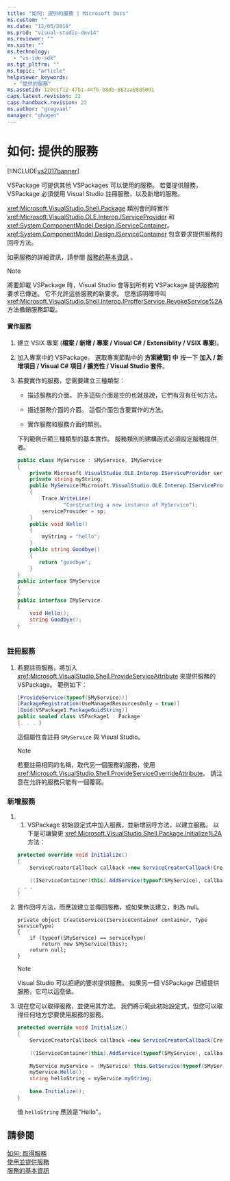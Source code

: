 ```yaml
---
title: "如何: 提供的服務 | Microsoft Docs"
ms.custom: ""
ms.date: "12/05/2016"
ms.prod: "visual-studio-dev14"
ms.reviewer: ""
ms.suite: ""
ms.technology: 
  - "vs-ide-sdk"
ms.tgt_pltfrm: ""
ms.topic: "article"
helpviewer_keywords: 
  - "提供的服務"
ms.assetid: 12bc1f12-47b1-44f6-b8db-862aa88d50d1
caps.latest.revision: 22
caps.handback.revision: 22
ms.author: "gregvanl"
manager: "ghogen"
---
```

# 如何: 提供的服務
[!INCLUDE[vs2017banner](../code-quality/includes/vs2017banner.md)]

VSPackage 可提供其他 VSPackages 可以使用的服務。 若要提供服務，VSPackage 必須使用 Visual Studio 註冊服務，以及新增的服務。  
  
 <xref:Microsoft.VisualStudio.Shell.Package> 類別會同時實作 <xref:Microsoft.VisualStudio.OLE.Interop.IServiceProvider> 和 <xref:System.ComponentModel.Design.IServiceContainer>。<xref:System.ComponentModel.Design.IServiceContainer> 包含要求提供服務的回呼方法。  
  
 如需服務的詳細資訊，請參閱 [服務的基本資訊](../extensibility/internals/service-essentials.md) 。  
  
> [!NOTE]
>  將要卸載 VSPackage 時，Visual Studio 會等到所有的 VSPackage 提供服務的要求已傳送。 它不允許這些服務的新要求。 您應該明確呼叫 <xref:Microsoft.VisualStudio.Shell.Interop.IProfferService.RevokeService%2A> 方法撤銷服務卸載。  
  
#### 實作服務  
  
1.  建立 VSIX 專案 \(**檔案 \/ 新增 \/ 專案 \/ Visual C\# \/ Extensiblity \/ VSIX 專案**\)。  
  
2.  加入專案中的 VSPackage。 選取專案節點中的 **方案總管\] 中** 按一下 **加入 \/ 新增項目 \/ Visual C\# 項目 \/ 擴充性 \/ Visual Studio 套件**。  
  
3.  若要實作的服務，您需要建立三種類型︰  
  
    -   描述服務的介面。 許多這些介面是空的也就是說，它們有沒有任何方法。  
  
    -   描述服務介面的介面。 這個介面包含要實作的方法。  
  
    -   實作服務和服務介面的類別。  
  
     下列範例示範三種類型的基本實作。 服務類別的建構函式必須設定服務提供者。  
  
    ```c#  
    public class MyService : SMyService, IMyService  
    {  
        private Microsoft.VisualStudio.OLE.Interop.IServiceProvider serviceProvider;  
        private string myString;  
        public MyService(Microsoft.VisualStudio.OLE.Interop.IServiceProvider sp)  
        {  
            Trace.WriteLine(  
                   "Constructing a new instance of MyService");  
            serviceProvider = sp;  
        }  
        public void Hello()  
        {  
            myString = "hello";  
        }  
        public string Goodbye()  
        {  
           return "goodbye";  
        }  
    }  
    public interface SMyService  
    {  
    }  
    public interface IMyService  
    {  
        void Hello();  
        string Goodbye();  
    }  
  
    ```  
  
### 註冊服務  
  
1.  若要註冊服務，將加入 <xref:Microsoft.VisualStudio.Shell.ProvideServiceAttribute> 來提供服務的 VSPackage。 範例如下︰  
  
    ```c#  
    [ProvideService(typeof(SMyService))]  
    [PackageRegistration(UseManagedResourcesOnly = true)]  
    [Guid(VSPackage1.PackageGuidString)]  
    public sealed class VSPackage1 : Package  
    {. . . }  
    ```  
  
     這個屬性會註冊 `SMyService` 與 Visual Studio。  
  
    > [!NOTE]
    >  若要註冊相同的名稱，取代另一個服務的服務，使用 <xref:Microsoft.VisualStudio.Shell.ProvideServiceOverrideAttribute>。 請注意在允許的服務只能有一個覆寫。  
  
### 新增服務  
  
1.  1.	VSPackage 初始設定式中加入服務，並新增回呼方法，以建立服務。 以下是可讓變更 <xref:Microsoft.VisualStudio.Shell.Package.Initialize%2A> 方法︰  
  
    ```c#  
    protected override void Initialize()  
    {  
        ServiceCreatorCallback callback =new ServiceCreatorCallback(CreateService);  
  
        ((IServiceContainer)this).AddService(typeof(SMyService), callback);  
    . . .  
    }  
    ```  
  
2.  實作回呼方法，而應該建立並傳回服務，或如果無法建立，則為 null。  
  
    ```  
    private object CreateService(IServiceContainer container, Type serviceType)  
    {  
        if (typeof(SMyService) == serviceType)  
            return new SMyService(this);  
        return null;  
    }  
    ```  
  
    > [!NOTE]
    >  Visual Studio 可以拒絕的要求提供服務。 如果另一個 VSPackage 已經提供服務，它可以這麼做。  
  
3.  現在您可以取得服務，並使用其方法。 我們將示範此初始設定式，但您可以取得任何地方您要使用服務的服務。  
  
    ```c#  
    protected override void Initialize()  
    {  
        ServiceCreatorCallback callback =new ServiceCreatorCallback(CreateService);  
  
        ((IServiceContainer)this).AddService(typeof(SMyService), callback);  
  
        MyService myService = (MyService) this.GetService(typeof(SMyService));  
        myService.Hello();  
        string helloString = myService.myString;  
  
        base.Initialize();  
    }  
    ```  
  
     值 `helloString` 應該是"Hello"。  
  
## 請參閱  
 [如何: 取得服務](../Topic/How%20to:%20Get%20a%20Service.md)   
 [使用並提供服務](../extensibility/using-and-providing-services.md)   
 [服務的基本資訊](../extensibility/internals/service-essentials.md)